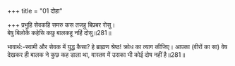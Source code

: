 +++
title = "01 दोहा"

+++
प्रभुहि सेवकहि समरु कस तजहु बिप्रबर रोसु।  
बेषु बिलोकें कहेसि कछु बालकहू नहिं दोसु॥281॥  

भावार्थ:-स्वामी और सेवक में युद्ध कैसा? हे ब्राह्मण श्रेष्ठ! क्रोध का त्याग कीजिए। आपका (वीरों का सा) वेष देखकर ही बालक ने कुछ कह डाला था, वास्तव में उसका भी कोई दोष नहीं है॥281॥  



